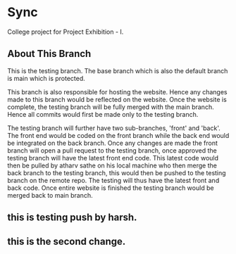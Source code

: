 # Sync
College project for Project Exhibition - I.

## About This Branch
This is the testing branch. The base branch which is also the default branch is main which is protected. <br>

This branch is also responsible for hosting the website. Hence any changes made to this branch would be reflected on the website.
Once the website is complete, the testing branch will be fully merged with the main branch. Hence all commits would 
first be made only to the testing branch.<br>

The testing branch will further have two sub-branches, 'front' and 'back'. The front end would be coded on the front branch while the back end would be integrated on the back branch. Once any changes are made the front branch will open a pull request to the testing branch, once approved the testing branch will have the latest front end code. This latest code would then be pulled by atharv sathe on his local machine who then merge the back branch to the testing branch, this would then be pushed to the testing branch on the remote repo. The testing will thus have the latest front and back code. Once entire website is finished the testing branch would be merged back to main branch.<br>

## this is testing push by harsh.
## this is the second change.